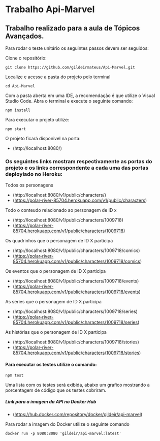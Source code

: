 <h1>Trabalho Api-Marvel</h1>

<h2>Trabalho realizado para a aula de Tópicos Avançados.</h2>

Para rodar o teste unitário os seguintes passos devem ser seguidos:

Clone o repositório:

    git clone https://github.com/gildeirmateus/Api-Marvel.git

Localize e acesse a pasta do projeto pelo terminal

    cd Api-Marvel

Com a pasta aberta em uma IDE, a recomendação é que utilize o Visual Studio Code. Abra o terminal e execute o seguinte comando:

    npm install

Para executar o projeto utilize:

    npm start

O projeto ficará disponivel na porta:

- (http://localhost:8080/)

    
<h3>Os seguintes links mostram respectivamente as portas do projeto e os links correspondente a cada uma das portas deployiado no Heroku:</h3>

Todos os personagens

- (http://localhost:8080/v1/public/characters/)   
- (https://polar-river-85704.herokuapp.com/v1/public/characters)   

Todo o conteudo relacionado ao personagem de ID x
       
- (http://localhost:8080/v1/public/characters/1009718)
- (https://polar-river-85704.herokuapp.com/v1/public/characters/1009718)

Os quadrinhos que o personagem de ID X participa
   
- (http://localhost:8080/v1/public/characters/1009718/comics)
- (https://polar-river-85704.herokuapp.com/v1/public/characters/1009718/comics)

Os eventos que o personagem de ID X participa

- (http://localhost:8080/v1/public/characters/1009718/events)  
- (https://polar-river-85704.herokuapp.com/v1/public/characters/1009718/events)   

As series que o personagem de ID X participa

- (http://localhost:8080/v1/public/characters/1009718/series)
- (https://polar-river-85704.herokuapp.com/v1/public/characters/1009718/series)

As histórias que o personagem de ID X participa

- (http://localhost:8080/v1/public/characters/1009718/stories)
- (https://polar-river-85704.herokuapp.com/v1/public/characters/1009718/stories)
        

<h4>Para executar os testes utilize o comando:</h4>

    npm test

Uma lista com os testes será exibida, abaixo um grafico mostrando a porcentagem de código que os testes cobriram.

<h5>Link para a imagem da API no Docker Hub</h5>

- (https://hub.docker.com/repository/docker/gildeir/api-marvel)

Para rodar a imagem do Docker utilize o seguinte comando

    docker run -p 8080:8080 'gildeir/api-marvel:latest'


    




